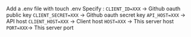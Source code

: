 Add a .env file with touch .env
Specify :
`CLIENT_ID=XXX` -> Github oauth public key
`CLIENT_SECRET=XXX` -> Github oauth secret key
`API_HOST=XXX` -> API host
`CLIENT_HOST=XXX` -> Client host
`HOST=XXX` -> This server host
`PORT=XXX`-> This server port
